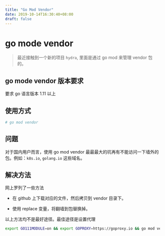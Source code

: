 ```yaml
---
title: "Go Mod Vendor"
date: 2019-10-14T16:30:40+08:00
draft: false
---
```


# go mode vendor

> 最近接触到一个新的项目 `hydra`, 里面是通过 go mod 来管理 vendor 包的。

## go mode vendor 版本要求

要求 go 语言版本 1.11 以上

## 使用方式

```bash
# go mod vendor
```

## 问题

对于国内用户而言，使用 go mod vendor 最最最大的坑再有不能访问一下墙外的包。例如：`k8s.io`, `golang.io` 这些域名。

## 解决方法

网上罗列了一些方法

- 在 github 上下载对应的文件，然后拷贝到 vendor 目录下。

- 使用 replace 变量，将翻墙到包替换掉。

以上方法均不是最好途径。最佳途径是设置代理

```bash
export GO111MODULE=on && export GOPROXY=https://goproxy.io && go mod vendor
```